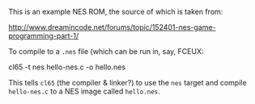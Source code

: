 This is an example NES ROM, the source of which is taken from:

http://www.dreamincode.net/forums/topic/152401-nes-game-programming-part-1/

To compile to a `.nes` file (which can be run in, say, FCEUX:

  cl65 -t nes hello-nes.c -o hello.nes

This tells `cl65` (the compiler & linker?) to use the `nes` target and compile
`hello-nes.c` to a NES image called `hello.nes`.


